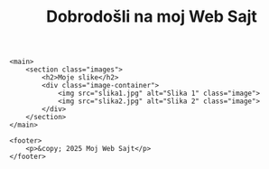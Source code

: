 <!DOCTYPE html>
<html lang="en">
<head>
    <meta charset="UTF-8">
    <meta name="viewport" content="width=device-width, initial-scale=1.0">
    <title>Moj Web Sajt</title>
    <link rel="stylesheet" href="style.css">
</head>
<body>
    <header>
        <h1>Dobrodošli na moj Web Sajt</h1>
    </header>

    <main>
        <section class="images">
            <h2>Moje slike</h2>
            <div class="image-container">
                <img src="slika1.jpg" alt="Slika 1" class="image">
                <img src="slika2.jpg" alt="Slika 2" class="image">
            </div>
        </section>
    </main>

    <footer>
        <p>&copy; 2025 Moj Web Sajt</p>
    </footer>
</body>
</html>
